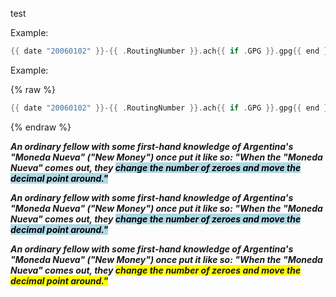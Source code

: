 test

Example:

```go
{{ date "20060102" }}-{{ .RoutingNumber }}.ach{{ if .GPG }}.gpg{{ end }}
```

Example:

{% raw %}
```go
{{ date "20060102" }}-{{ .RoutingNumber }}.ach{{ if .GPG }}.gpg{{ end }}
```
{% endraw %}

***An ordinary fellow with some first-hand knowledge of Argentina's "Moneda Nueva" ("New Money") once put it like so: "When the "Moneda Nueva" comes out, they <mark style="background-color: lightblue">change the number of zeroes and move the decimal point around."</mark>***

***An ordinary fellow with some first-hand knowledge of Argentina's "Moneda Nueva" ("New Money") once put it like so: "When the "Moneda Nueva" comes out, they <mark style="background-color: lightblue">change the number of zeroes and move the decimal point around."***</mark>

***An ordinary fellow with some first-hand knowledge of Argentina's "Moneda Nueva" ("New Money") once put it like so: "When the "Moneda Nueva" comes out, they <span style="background-color: #FFFF00">change the number of zeroes and move the decimal point around."***</span>
